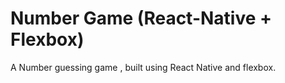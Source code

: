 # Number Game (React-Native + Flexbox) 
A Number guessing game , built using React Native and flexbox.
